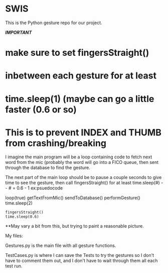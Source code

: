 # SWIS

This is the Python gesture repo for our project.

***IMPORTANT***

# make sure to set fingersStraight()
# inbetween each gesture for at least
# time.sleep(1) (maybe can go a little faster (0.6 or so)
# This is to prevent INDEX and THUMB from crashing/breaking

I imagine the main program will be a loop containing code to fetch
next word from the mic (probably the word will go into a FICO queue,
then sent through the database to find the gesture.

The next part of the main loop should be to pause a couple seconds
to give time to see the gesture, then call fingersStraight() for at
least time.sleep(#) -- # = 0.6 - 1
ex:psuedocode

loop(true)
	getTextFromMic()
	sendToDatabase()
	performGesture()
	time.sleep(2)
	
	fingersStraight()
	time.sleep(0.6)
	
	
**May vary a bit from this, but trying to paint a reasonable picture.

My files:

Gestures.py is the main file with all gesture functions.

TestCases.py is where I can save the Tests to try the gestures
so I don't have to comment them out, and I don't have to 
wait through them all each test run.
